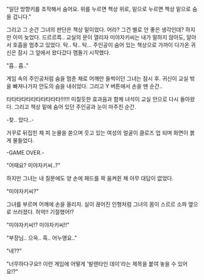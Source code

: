 "일단 방향키를 조작해서 숨어요. 위를 누르면 책상 위로, 밑으로 누르면 책상 밑으로 숨을 겁니다." 

그리고 그 순간 그녀의 판단은 책상 밑이었다. 어라? 그건 별로 안 좋은 생각인데?
하지만 이미 늦었다.
드르르륵..
교실의 문이 열리자 미야자키씨는 내가 말하지 않아도, 알아서 호흡을 멈추고 있었다.
탁.. 탁.. 탁... 주인공이 숨어 있는 책상으로 가까이 다가온 귀신은 잠시 그 앞에서 왔다갔다 맴돌기 시작했다.

"흡.. 흡.." 

게임 속의 주인공처럼 숨을 멈춘 채로 어깨만 들썩이던 그녀는 잠시 후. 귀신이 교실 밖을 빠져나가자 안도의 숨을 내쉬었다.
그리고 Y 버튼에서 손을 뗀 순간..

타타타타타타타타타타타!!!!!! 미칠듯한 효과음과 함께 녀석이 교실 안으로 다시 돌아왔다.
그리고 책상 밑에 숨어 있던 주인공과 눈이 마주친 순간.

-찾.. 았다..- 

거꾸로 뒤집힌 채 피 눈물을 쏟으며 웃고 있는 여성의 얼굴이 클로즈 업 되며 화면이 붉게 물들었다.

-GAME OVER.- 

"어때요? 미야자키씨..?" 

하지만 그녀는 내 질문에도 양 손에 패드를 꽉 움켜쥔 채 아무 대답이 없었다.

"미야자키씨?" 

그녀를 부르며 어깨에 손을 올리자. 실이 끊어진 인형처럼 그녀의 몸이 스르르 소파 옆으로 쓰러졌다.
허억!! 기절했어!?

"미야자키씨!? 미야자키씨!!" 

"부장님.. 으윽.. 흑.. 어누앵요.." 

"네??" 

"너무하다구요!! 이런 게임에 어떻게 '발렌타인 데이'라는 제목을 붙여 놓을 수 있어요!?" 